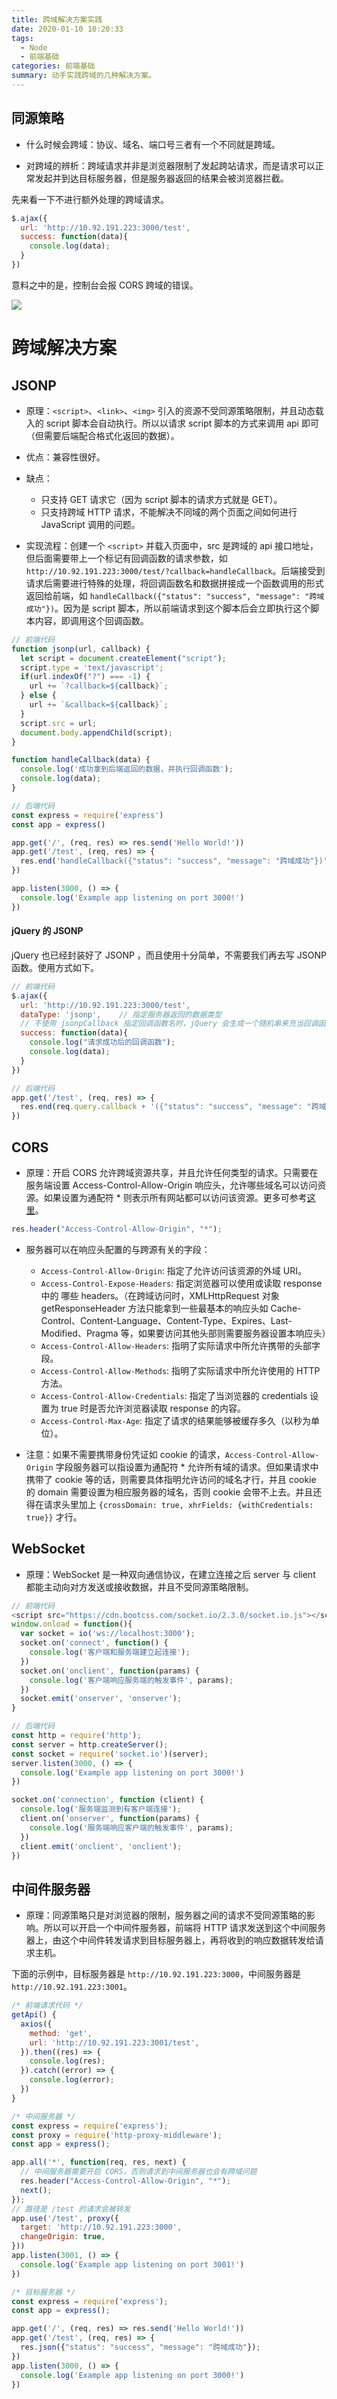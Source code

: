 ```yaml
---
title: 跨域解决方案实践
date: 2020-01-10 10:20:33
tags: 
  - Node
  - 前端基础
categories: 前端基础
summary: 动手实践跨域的几种解决方案。
---
```


## 同源策略

- 什么时候会跨域：协议、域名、端口号三者有一个不同就是跨域。

- 对跨域的辨析：跨域请求并非是浏览器限制了发起跨站请求，而是请求可以正常发起并到达目标服务器，但是服务器返回的结果会被浏览器拦截。


先来看一下不进行额外处理的跨域请求。

```js
$.ajax({
  url: 'http://10.92.191.223:3000/test',
  success: function(data){
    console.log(data);
  }
})
```

意料之中的是，控制台会报 CORS 跨域的错误。

![](1.png)


# 跨域解决方案

## JSONP 

- 原理：`<script>`、`<link>`、`<img>` 引入的资源不受同源策略限制，并且动态载入的 script 脚本会自动执行。所以以请求 script 脚本的方式来调用 api 即可（但需要后端配合格式化返回的数据）。

- 优点：兼容性很好。

- 缺点：
  - 只支持 GET 请求它（因为 script 脚本的请求方式就是 GET）。
  - 只支持跨域 HTTP 请求，不能解决不同域的两个页面之间如何进行 JavaScript 调用的问题。

- 实现流程：创建一个 `<script>` 并载入页面中，src 是跨域的 api 接口地址，但后面需要带上一个标记有回调函数的请求参数，如 `http://10.92.191.223:3000/test/?callback=handleCallback`。后端接受到请求后需要进行特殊的处理，将回调函数名和数据拼接成一个函数调用的形式返回给前端，如 `handleCallback({"status": "success", "message": "跨域成功"})`。因为是 script 脚本，所以前端请求到这个脚本后会立即执行这个脚本内容，即调用这个回调函数。

```js
// 前端代码
function jsonp(url, callback) {
  let script = document.createElement("script");
  script.type = 'text/javascript';
  if(url.indexOf("?") === -1) {
    url += `?callback=${callback}`;
  } else {
    url += `&callback=${callback}`;
  }
  script.src = url;
  document.body.appendChild(script);
}

function handleCallback(data) {
  console.log('成功拿到后端返回的数据，并执行回调函数');
  console.log(data);
}

// 后端代码
const express = require('express')
const app = express()

app.get('/', (req, res) => res.send('Hello World!'))
app.get('/test', (req, res) => {
  res.end('handleCallback({"status": "success", "message": "跨域成功"})');
})

app.listen(3000, () => {
  console.log('Example app listening on port 3000!')
})
```

#### jQuery 的 JSONP

jQuery 也已经封装好了 JSONP ，而且使用十分简单，不需要我们再去写 JSONP 函数。使用方式如下。

```js
// 前端代码
$.ajax({
  url: 'http://10.92.191.223:3000/test',
  dataType: 'jsonp',    // 指定服务器返回的数据类型
  // 不使用 jsonpCallback 指定回调函数名时，jQuery 会生成一个随机串来充当回调函数名，此时直接在 seccess 中处理返回的数据即可
  success: function(data){
    console.log("请求成功后的回调函数");
    console.log(data);
  }
})

// 后端代码
app.get('/test', (req, res) => {
  res.end(req.query.callback + '({"status": "success", "message": "跨域成功"})');
})
```


## CORS

- 原理：开启 CORS 允许跨域资源共享，并且允许任何类型的请求。只需要在服务端设置 Access-Control-Allow-Origin 响应头，允许哪些域名可以访问资源。如果设置为通配符 * 则表示所有网站都可以访问该资源。更多可参考[这里](http://www.ruanyifeng.com/blog/2016/04/cors.html)。

```js
res.header("Access-Control-Allow-Origin", "*");
```


- 服务器可以在响应头配置的与跨源有关的字段：
  - `Access-Control-Allow-Origin`: 指定了允许访问该资源的外域 URI。
  - `Access-Control-Expose-Headers`: 指定浏览器可以使用或读取 response 中的 哪些 headers。（在跨域访问时，XMLHttpRequest 对象 getResponseHeader 方法只能拿到一些最基本的响应头如 Cache-Control、Content-Language、Content-Type、Expires、Last-Modified、Pragma 等，如果要访问其他头部则需要服务器设置本响应头）
  - `Access-Control-Allow-Headers`: 指明了实际请求中所允许携带的头部字段。
  - `Access-Control-Allow-Methods`: 指明了实际请求中所允许使用的 HTTP 方法。
  - `Access-Control-Allow-Credentials`: 指定了当浏览器的 credentials 设置为 true 时是否允许浏览器读取 response 的内容。
  - `Access-Control-Max-Age`: 指定了请求的结果能够被缓存多久（以秒为单位）。

- 注意：如果不需要携带身份凭证如 cookie 的请求，`Access-Control-Allow-Origin` 字段服务器可以指设置为通配符 * 允许所有域的请求。但如果请求中携带了 cookie 等的话，则需要具体指明允许访问的域名才行，并且 cookie 的 domain 需要设置为相应服务器的域名，否则 cookie 会带不上去。并且还得在请求头里加上 `{crossDomain: true, xhrFields: {withCredentials: true}}` 才行。

## WebSocket


- 原理：WebSocket 是一种双向通信协议，在建立连接之后 server 与 client 都能主动向对方发送或接收数据，并且不受同源策略限制。


```js
// 前端代码
<script src="https://cdn.bootcss.com/socket.io/2.3.0/socket.io.js"></script>
window.onload = function(){
  var socket = io('ws://localhost:3000');
  socket.on('connect', function() {
    console.log('客户端和服务端建立起连接');
  })
  socket.on('onclient', function(params) {
    console.log('客户端响应服务端的触发事件', params);
  })
  socket.emit('onserver', 'onserver');
}

// 后端代码
const http = require('http');
const server = http.createServer();
const socket = require('socket.io')(server);
server.listen(3000, () => {
  console.log('Example app listening on port 3000!')
})

socket.on('connection', function (client) {
  console.log('服务端监测到有客户端连接');
  client.on('onserver', function(params) {
    console.log('服务端响应客户端的触发事件', params);
  })
  client.emit('onclient', 'onclient');
})
```


## 中间件服务器

- 原理：同源策略只是对浏览器的限制，服务器之间的请求不受同源策略的影响。所以可以开启一个中间件服务器，前端将 HTTP 请求发送到这个中间服务器上，由这个中间件转发请求到目标服务器上，再将收到的响应数据转发给请求主机。

下面的示例中，目标服务器是 `http://10.92.191.223:3000`，中间服务器是 `http://10.92.191.223:3001`。

```js
/* 前端请求代码 */
getApi() {
  axios({
    method: 'get',
    url: 'http://10.92.191.223:3001/test',
  }).then((res) => {
    console.log(res);
  }).catch((error) => {
    console.log(error);
  })
}

/* 中间服务器 */
const express = require('express');
const proxy = require('http-proxy-middleware');
const app = express();

app.all('*', function(req, res, next) {
  // 中间服务器需要开启 CORS，否则请求到中间服务器也会有跨域问题
  res.header("Access-Control-Allow-Origin", "*");
  next();
});
// 路径是 /test 的请求会被转发
app.use('/test', proxy({
  target: 'http://10.92.191.223:3000',
  changeOrigin: true,
}))
app.listen(3001, () => {
  console.log('Example app listening on port 3001!')
})

/* 目标服务器 */
const express = require('express');
const app = express();

app.get('/', (req, res) => res.send('Hello World!'))
app.get('/test', (req, res) => {
  res.json({"status": "success", "message": "跨域成功"});
})
app.listen(3000, () => {
  console.log('Example app listening on port 3000!')
})
```

